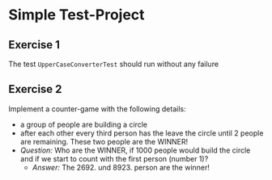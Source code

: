 # Simple Test-Project

## Exercise 1
The test `UpperCaseConverterTest` should run without any failure

## Exercise 2
Implement a counter-game with the following details:
- a group of people are building a circle
- after each other every third person has the leave the circle until 2 people are remaining. These two people are the WINNER! 
- _Question:_ Who are the WINNER, if 1000 people would build the circle and if we start to count with the first person (number 1)?  
    - _Answer:_ The 2692. und 8923. person are the winner! 
